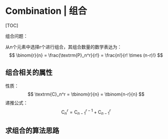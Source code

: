 # Combination | 组合

[TOC]

组合问题：

从n个元素中选择r个进行组合，其组合数量的数学表达为：
$$
\binom{r}{n} = \frac{\textrm{P}_n^r}{r!} = \frac{n!}{r! \times (n-r)!}
$$

## 组合相关的属性

性质：
$$
\textrm{C}_n^r = \tbinom{r}{n} = \tbinom{n-r}{n}
$$
递推公式：
$$
\textrm{C}_n^r = \textrm{C}_{n-1}^{r-1} + \textrm{C}_{n-1}^{r}
$$

## 求组合的算法思路

